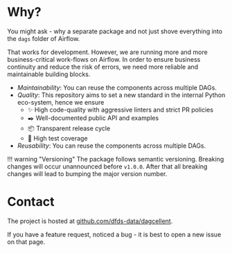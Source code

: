 # Why?
You might ask - why a separate package and not just shove everything into the `dags` folder of Airflow.

That works for development. However, we are running more and more business-critical work-flows on Airflow. In order to ensure business continuity and reduce the risk of errors, we need more reliable and maintainable building blocks.


- *Maintainability*: You can reuse the components across multiple DAGs.
- *Quality*: This repository aims to set a new standard in the internal Python eco-system, hence we ensure
    - ✨ High code-quality with aggressive linters and strict PR policies
    - ✒️  Well-documented public API and examples
    - 📦 Transparent release cycle
    - 🧪 High test coverage
- *Reusability*: You can reuse the components across multiple DAGs.


!!! warning "Versioning"
    The package follows semantic versioning. Breaking changes will occur unannounced before `v1.0.0`. After that all breaking changes will lead to bumping the major version number.

# Contact
The project is hosted at [github.com/dfds-data/dagcellent](https://github.com/dfds-data/dagcellent).

If you have a feature request, noticed a bug - it is best to open a new issue on that page.
